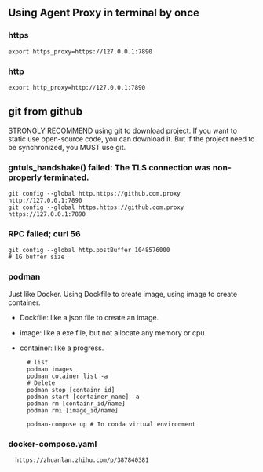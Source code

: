 ## Using Agent Proxy in terminal by once
### https
    export https_proxy=https://127.0.0.1:7890
### http
    export http_proxy=http://127.0.0.1:7890

## git from github
STRONGLY RECOMMEND using git to download project. If you want to static use open-source code, you can download it. But if the project need to be synchronized, you MUST use git.

### gntuls_handshake() failed: The TLS connection was non-properly terminated.
    git config --global http.https://github.com.proxy http://127.0.0.1:7890
    git config --global https.https://github.com.proxy https://127.0.0.1:7890

### RPC failed; curl 56
    git config --global http.postBuffer 1048576000
    # 1G buffer size

### podman
Just like Docker. Using Dockfile to create image, using image to create container.
- Dockfile: like a json file to create an image.
- image: like a exe file, but not allocate any memory or cpu.
- container: like a progress.

        # list
        podman images
        podman cotainer list -a
        # Delete
        podman stop [containr_id]
        podman start [container_name] -a
        podman rm [containr_id/name]
        podman rmi [image_id/name]
        
        podman-compose up # In conda virtual environment

### docker-compose.yaml
      https://zhuanlan.zhihu.com/p/387840381
